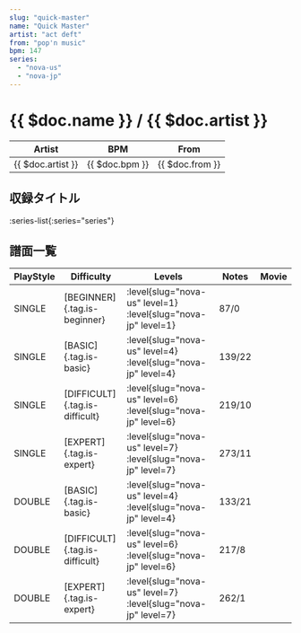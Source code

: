 ```yaml
---
slug: "quick-master"
name: "Quick Master"
artist: "act deft"
from: "pop'n music"
bpm: 147
series:
  - "nova-us"
  - "nova-jp"
---
```


# {{ $doc.name }} / {{ $doc.artist }}

|Artist|BPM|From|
|------|---|----|
|{{ $doc.artist }}|{{ $doc.bpm }}|{{ $doc.from }}|

## 収録タイトル

:series-list{:series="series"}

## 譜面一覧

|PlayStyle|Difficulty|Levels|Notes|Movie|
|---------|----------|------|-----|-----|
|SINGLE|[BEGINNER]{.tag.is-beginner}|:level{slug="nova-us" level=1} :level{slug="nova-jp" level=1}|87/0||
|SINGLE|[BASIC]{.tag.is-basic}|:level{slug="nova-us" level=4} :level{slug="nova-jp" level=4}|139/22||
|SINGLE|[DIFFICULT]{.tag.is-difficult}|:level{slug="nova-us" level=6} :level{slug="nova-jp" level=6}|219/10||
|SINGLE|[EXPERT]{.tag.is-expert}|:level{slug="nova-us" level=7} :level{slug="nova-jp" level=7}|273/11||
|DOUBLE|[BASIC]{.tag.is-basic}|:level{slug="nova-us" level=4} :level{slug="nova-jp" level=4}|133/21||
|DOUBLE|[DIFFICULT]{.tag.is-difficult}|:level{slug="nova-us" level=6} :level{slug="nova-jp" level=6}|217/8||
|DOUBLE|[EXPERT]{.tag.is-expert}|:level{slug="nova-us" level=7} :level{slug="nova-jp" level=7}|262/1||
